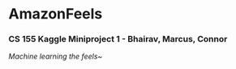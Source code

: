 # AmazonFeels
### CS 155 Kaggle Miniproject 1 - Bhairav, Marcus, Connor

*Machine learning the feels~*
